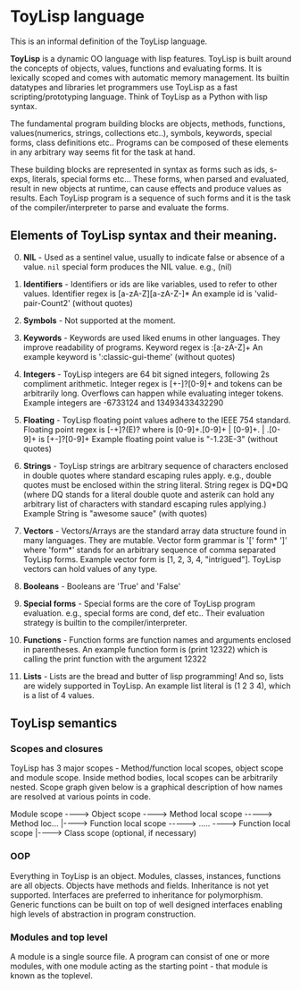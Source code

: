 # ToyLisp language

This is an informal definition of the ToyLisp language.

**ToyLisp** is a dynamic OO language with lisp features. ToyLisp is built around 
the concepts of objects, values, functions and evaluating forms. It is lexically
scoped and comes with automatic memory management. Its builtin datatypes and
libraries let programmers use ToyLisp as a fast scripting/prototyping language.
Think of ToyLisp as a Python with lisp syntax.

The fundamental program building blocks are objects, methods, functions,
values(numerics, strings, collections etc..), symbols, keywords, special forms,
class definitions etc.. Programs can be composed of these elements in
any arbitrary way seems fit for the task at hand.

These building blocks are represented in syntax as forms such as ids, s-exps,
literals, special forms etc... These forms, when parsed and evaluated, result
in new objects at runtime, can cause effects and produce values as results.
Each ToyLisp program is a sequence of such forms and it is the task of the
compiler/interpreter to parse and evaluate the forms.

##  Elements of ToyLisp syntax and their meaning. 

0.  **NIL**        - Used as a sentinel value, usually to indicate false or
    absence of a value.
    `nil` special form produces the NIL value. e.g., (nil)
    
1.  **Identifiers** - Identifiers or ids are like variables, used to refer to other
    values. Identifier regex is [a-zA-Z][a-zA-Z\-]*
    An example id is 'valid-pair-Count2' (without quotes)

2.  **Symbols**     - Not supported at the moment.

3.  **Keywords**    - Keywords are used liked enums in other languages. They
    improve readability of programs. Keyword regex is :[a-zA-Z]+
    An example keyword is ':classic-gui-theme' (without quotes)

4.  **Integers**    - ToyLisp integers are 64 bit signed integers, following 2s
    compliment arithmetic. Integer regex is [+-]?[0-9]+ and tokens can be 
    arbitrarily long. Overflows can happen while evaluating integer tokens.
    Example integers are -6733124 and 13493433432290

5.  **Floating**    - ToyLisp floating point values adhere to the IEEE 754
    standard. Floating point regex is [-+]?<middle>(E<power>)?
    where <middle> is [0-9]+\.[0-9]+ | [0-9]+\. | \.[0-9]+
    <power> is [+-]?[0-9]+
    Example floating point value is "-1.23E-3" (without quotes)

6.  **Strings**     - ToyLisp strings are arbitrary sequence of characters enclosed
    in double quotes where standard escaping rules apply. e.g., double quotes
    must be enclosed within the string literal.
    String regex is DQ*DQ (where DQ stands for a literal double quote and 
    asterik can hold any arbitrary list of characters with standard escaping
    rules applying.)
    Example String is "awesome sauce" (with quotes)

7.  **Vectors**     - Vectors/Arrays are the standard array data structure found in
    many languages. They are mutable. Vector form grammar is '[' form* ']'
    where 'form*' stands for an arbitrary sequence of comma separated ToyLisp
    forms. Example vector form is [1, 2, 3, 4, "intrigued"]. ToyLisp vectors
    can hold values of any type.

8.  **Booleans**    - Booleans are 'True' and 'False'

9.  **Special forms**   - Special forms are the core of ToyLisp program evaluation.
    e.g., special forms are cond, def etc.. Their evaluation strategy is
    builtin to the compiler/interpreter.

10. **Functions**  - Function forms are function names and arguments enclosed in
    parentheses. An example function form is (print 12322) which is calling the
    print function with the argument 12322

11. **Lists** - Lists are the bread and butter of lisp programming! And so,
    lists are widely supported in ToyLisp. An example list literal is 
    (1 2 3 4), which is a list of 4 values.

## ToyLisp semantics

### Scopes and closures

ToyLisp has 3 major scopes - Method/function local scopes, object scope and
module scope. Inside method bodies, local scopes can be arbitrarily nested.
Scope graph given below is a graphical description of how names are resolved at
various points in code.

Module scope ----> Object scope ----> Method local scope -----> Method loc...
            |----> Function local scope -----> ..... ----> Function local scope
            |----> Class scope (optional, if necessary)

### OOP

Everything in ToyLisp is an object. Modules, classes, instances, functions are
all objects. Objects have methods and fields. Inheritance is not yet supported.
Interfaces are preferred to inheritance for polymorphism. Generic functions can
be built on top of well designed interfaces enabling high levels of abstraction 
in program construction.

### Modules and top level

A module is a single source file. A program can consist of one or more modules,
with one module acting as the starting point - that module is known as the
toplevel.
